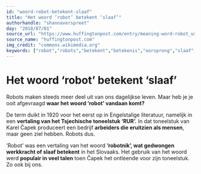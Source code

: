 ```yaml
---
id: "woord-robot-betekent-slaaf"
title: "Het woord ‘robot’ betekent ‘slaaf’"
authorhandle: "shannaverspreet"
day: "2018/07/01"
source_url: "https://www.huffingtonpost.com/entry/meaning-word-robot_us_5706b66de4b0537661891e54"
source_name: "huffingtonpost.com"
img_credit: "commons.wikimedia.org"
keywords: ["robot","robots","betekent","betekenis","oorsprong","slaaf","werk","werkkracht","gedwongen","Tsjechisch","Engels","Slovaaks","Karel","Čapek"]
---
```

# Het woord ‘robot’ betekent ‘slaaf’
Robots maken steeds meer deel uit van ons dagelijkse leven. Maar heb je je ooit afgevraagd **waar het woord ‘robot’ vandaan komt?**

De term duikt in 1920 voor het eerst op in Engelstalige literatuur, namelijk in een **vertaling van het Tsjechische toneelstuk ‘RUR’.** In dat toneelstuk van Karel Čapek produceert een bedrijf **arbeiders die eruitzien als mensen**, maar geen ziel hebben. Robots dus.

‘Robot’ was een vertaling van het woord **’robotnik’, wat gedwongen werkkracht of slaaf betekent** in het Slovaaks. Het gebruik van het woord werd **populair in veel talen** toen Čapek het ontleende voor zijn toneelstuk. Zo ook bij ons.